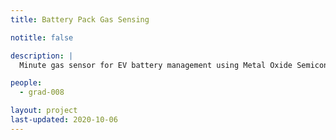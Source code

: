 ```yaml
---
title: Battery Pack Gas Sensing

notitle: false

description: |
  Minute gas sensor for EV battery management using Metal Oxide Semiconductor chemistry

people:
  - grad-008

layout: project
last-updated: 2020-10-06
---
```


